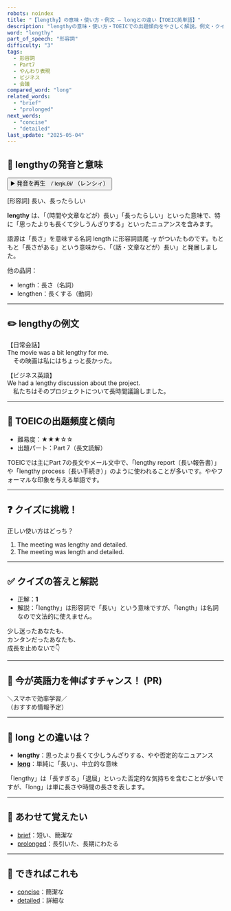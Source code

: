 ```yaml
---
robots: noindex
title: "【lengthy】の意味・使い方・例文 ― longとの違い【TOEIC英単語】"
description: "lengthyの意味・使い方・TOEICでの出題傾向をやさしく解説。例文・クイズ付きでlongとの違いもわかりやすく学べます。"
word: "lengthy"
part_of_speech: "形容詞"
difficulty: "3"
tags:
  - 形容詞
  - Part7
  - やんわり表現
  - ビジネス
  - 会議
compared_word: "long"
related_words:
  - "brief"
  - "prolonged"
next_words:
  - "concise"
  - "detailed"
last_update: "2025-05-04"
---
```


## 🔰 lengthyの発音と意味

<button class="play-audio" onclick="playTTS('lengthy')">
  <span class="play-audio-main">
    ▶️ 発音を再生　/ˈleŋk.θi/
  </span>
  <span class="play-audio-sub">
    （レンシィ）
  </span>
</button>

[形容詞] 長い、長ったらしい

**lengthy** は、「（時間や文章などが）長い」「長ったらしい」といった意味で、特に「思ったよりも長くて少しうんざりする」といったニュアンスを含みます。

語源は「長さ」を意味する名詞 length に形容詞語尾 -y がついたものです。もともと「長さがある」という意味から、「（話・文章などが）長い」と発展しました。

他の品詞：  
- length：長さ（名詞）
- lengthen：長くする（動詞）

---

## ✏️ lengthyの例文

【日常会話】  
The movie was a bit lengthy for me.  
　その映画は私にはちょっと長かった。

【ビジネス英語】  
We had a lengthy discussion about the project.  
　私たちはそのプロジェクトについて長時間議論しました。

---

## 🎯 TOEICの出題頻度と傾向

- 難易度：★★★☆☆
- 出題パート：Part 7（長文読解）

TOEICでは主にPart 7の長文やメール文中で、「lengthy report（長い報告書）」や「lengthy process（長い手続き）」のように使われることが多いです。ややフォーマルな印象を与える単語です。

---

## ❓ クイズに挑戦！

正しい使い方はどっち？

1. The meeting was lengthy and detailed.  
2. The meeting was length and detailed.

---

## ✅ クイズの答えと解説

- 正解：**1**
- 解説：「lengthy」は形容詞で「長い」という意味ですが、「length」は名詞なので文法的に使えません。

少し迷ったあなたも、  
カンタンだったあなたも、  
成長を止めないで👇️

---

## 🚀 今が英語力を伸ばすチャンス！ (PR)

<div class="info-center">
＼スマホで効率学習／<br>  
（おすすめ情報予定）
</div>

---

## 🤔  long との違いは？

- **lengthy**：思ったより長くて少しうんざりする、やや否定的なニュアンス
- **[long](/word/long)**：単純に「長い」、中立的な意味

「lengthy」は「長すぎる」「退屈」といった否定的な気持ちを含むことが多いですが、「long」は単に長さや時間の長さを表します。

---

## 🧩 あわせて覚えたい

- [brief](/word/brief)：短い、簡潔な
- [prolonged](/word/prolonged)：長引いた、長期にわたる

---

## 📖 できればこれも

- [concise](/word/concise)：簡潔な
- [detailed](/word/detailed)：詳細な

<!-- cvid: aid22_bid05 -->
